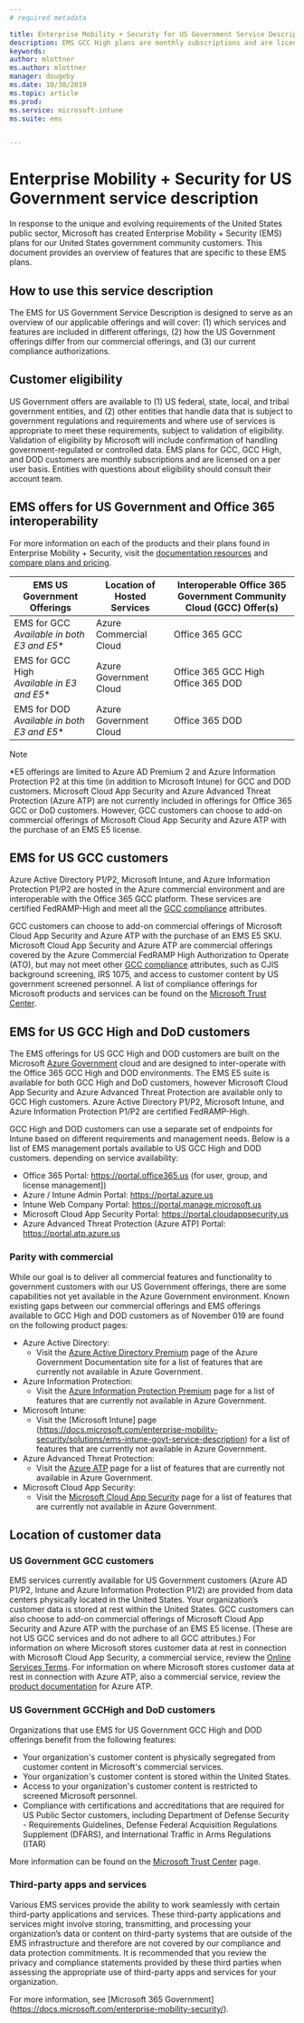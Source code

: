 ```yaml
---
# required metadata

title: Enterprise Mobility + Security for US Government Service Description 
description: EMS GCC High plans are monthly subscriptions and are licensed on a per user basis.
keywords:
author: mlottner
ms.author: mlottner
manager: dougeby
ms.date: 10/30/2019
ms.topic: article
ms.prod:
ms.service: microsoft-intune
ms.suite: ems


---
```

# Enterprise Mobility + Security for US Government service description
In response to the unique and evolving requirements of the United States public sector, Microsoft has created Enterprise Mobility + Security (EMS) plans for our United States government community customers. This document provides an overview of features that are specific to these EMS plans.

## How to use this service description
The EMS for US Government Service Description is designed to serve as an overview of our applicable offerings and will cover: (1) which services and features are included in different offerings, (2) how the US Government offerings differ from our commercial offerings, and (3) our current compliance authorizations.

## Customer eligibility
US Government offers are available to (1) US federal, state, local, and tribal government entities, and (2) other entities that handle data that is subject to government regulations and requirements and where use of services is appropriate to meet these requirements, subject to validation of eligibility. Validation of eligibility by Microsoft will include confirmation of handling government-regulated or controlled data. EMS plans for GCC, GCC High, and DOD customers are monthly subscriptions and are licensed on a per user basis. Entities with questions about eligibility should consult their account team. 

## EMS offers for US Government and Office 365 interoperability

For more information on each of the products and their plans found in Enterprise Mobility + Security, visit the [documentation resources](https://docs.microsoft.com/enterprise-mobility-security/) and [compare plans and pricing](https://www.microsoft.com/microsoft-365/enterprise-mobility-security/compare-plans-and-pricing).

|EMS US Government Offerings|Location of Hosted Services|Interoperable Office 365 Government Community Cloud (GCC) Offer(s)|
|-----------|-----------|-----------|
|EMS for GCC</br>*Available in both E3 and E5**|Azure Commercial Cloud|Office 365 GCC|
|EMS for GCC High</br>*Available in E3 and E5**|Azure Government Cloud|Office 365 GCC High</br>Office 365 DOD|
|EMS for DOD</br>*Available in both E3 and E5**|Azure Government Cloud|Office 365 DOD|

> [!Note]
> *E5 offerings are limited to Azure AD Premium 2 and Azure Information Protection P2 at this time (in addition to Microsoft Intune) for GCC and DOD customers. Microsoft Cloud App Security and Azure Advanced Threat Protection (Azure ATP) are not currently included in offerings for Office 365 GCC or DoD customers.  However, GCC customers can choose to add-on commercial offerings of Microsoft Cloud App Security and Azure ATP with the purchase of an EMS E5 license.

## EMS for US GCC customers
Azure Active Directory P1/P2, Microsoft Intune, and Azure Information Protection P1/P2 are hosted in the Azure commercial environment and are interoperable with the Office 365 GCC platform.  These services are certified FedRAMP-High and meet all the [GCC compliance](https://docs.microsoft.com/office365/servicedescriptions/office-365-platform-service-description/office-365-us-government/gcc#us-government-community-compliance) attributes.

GCC customers can choose to add-on commercial offerings of Microsoft Cloud App Security and Azure ATP with the purchase of an EMS E5 SKU. Microsoft Cloud App Security and Azure ATP are commercial offerings covered by the Azure Commercial FedRAMP High Authorization to Operate (ATO), but may not meet other [GCC compliance](https://docs.microsoft.com/office365/servicedescriptions/office-365-platform-service-description/office-365-us-government/gcc#us-government-community-compliance) attributes, such as CJIS background screening, IRS 1075, and access to customer content by US government screened personnel.  A list of compliance offerings for Microsoft products and services can be found on the [Microsoft Trust Center](https://www.microsoft.com/en-us/trustcenter/compliance/complianceofferings).  

## EMS for US GCC High and DoD customers
The EMS offerings for US GCC High and DOD customers are built on the Microsoft [Azure Government](https://docs.microsoft.com/azure/azure-government/documentation-government-welcome) cloud and are designed to inter-operate with the Office 365 GCC High and DOD environments. The EMS E5 suite is available for both GCC High and DoD customers, however Microsoft Cloud App Security and Azure Advanced Threat Protection are available only to GCC High customers. Azure Active Directory P1/P2, Microsoft Intune, and Azure Information Protection P1/P2 are certified FedRAMP-High.

GCC High and DOD customers can use a separate set of endpoints for Intune based on different requirements and management needs. Below is a list of EMS management portals available to US GCC High and DOD customers. depending on service availability:

- Office 365 Portal: https://portal.office365.us (for user, group, and license management])
- Azure / Intune Admin Portal: https://portal.azure.us
- Intune Web Company Portal: https://portal.manage.microsoft.us
- Microsoft Cloud App Security Portal: https://portal.cloudappsecurity.us  
- Azure Advanced Threat Protection (Azure ATP) Portal: https://portal.atp.azure.us  

### Parity with commercial 
While our goal is to deliver all commercial features and functionality to government customers with our US Government offerings, there are some capabilities not yet available in the Azure Government environment. Known existing gaps between our commercial offerings and EMS offerings available to GCC High and DOD customers as of November 019 are found on the following product pages: 
- Azure Active Directory: 
  - Visit the [Azure Active Directory Premium](https://docs.microsoft.com/azure/azure-government/documentation-government-services-securityandidentity#azure-active-directory-premium-p1-and-p2) page of the Azure Government Documentation site for a list of features that are currently not available in Azure Government. 
- Azure Information Protection: 
  - Visit the [Azure Information Protection Premium](https://docs.microsoft.com/enterprise-mobility-security/solutions/ems-aip-premium-govt-service-description) page for a list of features that are currently not available in Azure Government. 
- Microsoft Intune: 
  - Visit the [Microsoft Intune] page (https://docs.microsoft.com/enterprise-mobility-security/solutions/ems-intune-govt-service-description) for a list of features that are currently not available in Azure Government. 
- Azure Advanced Threat Protection:
  - Visit the [Azure ATP](https://docs.microsoft.com/enterprise-mobility-security/solutions/ems-azure-atp-govt-service-description) page for a list of features that are currently not available in Azure Government.
- Microsoft Cloud App Security:
  - Visit the [Microsoft Cloud App Security](https://docs.microsoft.com/enterprise-mobility-security/solutions/ems-cloud-app-security-govt-service-description) page for a list of features that are currently not available in Azure Government.

## Location of customer data

### US Government GCC customers
EMS services currently available for US Government customers (Azure AD P1/P2, Intune and Azure Information Protection P1/2) are provided from data centers physically located in the United States. Your organization’s customer data is stored at rest within the United States. GCC customers can also choose to add-on commercial offerings of Microsoft Cloud App Security and Azure ATP with the purchase of an EMS E5 license. (These are not US GCC services and do not adhere to all GCC attributes.) For information on where Microsoft stores customer data at rest in connection with Microsoft Cloud App Security, a commercial service, review the [Online Services Terms](https://www.microsoft.com/licensing/product-licensing/products). For information on where Microsoft stores customer data at rest in connection with Azure ATP, also a commercial service, review the [product documentation](https://docs.microsoft.com/azure-advanced-threat-protection/atp-technical-faq#do-i-have-the-flexibility-to-select-where-to-store-my-data) for Azure ATP.

### US Government GCCHigh and DoD customers
Organizations that use EMS for US Government GCC High and DOD offerings benefit from the following features: 
- Your organization's customer content is physically segregated from customer content in Microsoft's commercial services. 
- Your organization's customer content is stored within the United States. 
- Access to your organization's customer content is restricted to screened Microsoft personnel. 
- Compliance with certifications and accreditations that are required for US Public Sector customers, including Department of Defense Security - 
Requirements Guidelines, Defense Federal Acquisition Regulations Supplement (DFARS), and International Traffic in Arms Regulations (ITAR) 

More information can be found on the [Microsoft Trust Center](https://products.office.com/en-us/where-is-your-data-located?ms.officeurl=datamaps&geo=All#office-ContentAreaHeadingTemplate-bkjgypc) page. 

### Third-party apps and services

Various EMS services provide the ability to work seamlessly with certain third-party applications and services. These third-party applications and services might involve storing, transmitting, and processing your organization’s data or content on third-party systems that are outside of the EMS infrastructure and therefore are not covered by our compliance and data protection commitments. It is recommended that you review the privacy and compliance statements provided by these third parties when assessing the appropriate use of third-party apps and services for your organization.

For more information, see [Microsoft 365 Government] (https://docs.microsoft.com/enterprise-mobility-security/). 